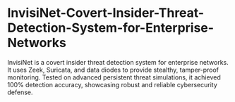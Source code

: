 # InvisiNet-Covert-Insider-Threat-Detection-System-for-Enterprise-Networks
InvisiNet is a covert insider threat detection system for enterprise networks. It uses Zeek, Suricata, and data diodes to provide stealthy, tamper-proof monitoring. Tested on advanced persistent threat simulations, it achieved 100% detection accuracy, showcasing robust and reliable cybersecurity defense.
